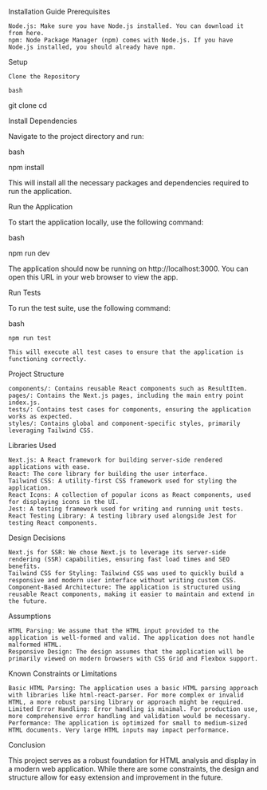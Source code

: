 Installation Guide
Prerequisites

    Node.js: Make sure you have Node.js installed. You can download it from here.
    npm: Node Package Manager (npm) comes with Node.js. If you have Node.js installed, you should already have npm.

Setup

    Clone the Repository

    bash

git clone <repository-url>
cd <repository-directory>

Install Dependencies

Navigate to the project directory and run:

bash

npm install

This will install all the necessary packages and dependencies required to run the application.

Run the Application

To start the application locally, use the following command:

bash

npm run dev

The application should now be running on http://localhost:3000. You can open this URL in your web browser to view the app.

Run Tests

To run the test suite, use the following command:

bash

    npm run test

    This will execute all test cases to ensure that the application is functioning correctly.

Project Structure

    components/: Contains reusable React components such as ResultItem.
    pages/: Contains the Next.js pages, including the main entry point index.js.
    tests/: Contains test cases for components, ensuring the application works as expected.
    styles/: Contains global and component-specific styles, primarily leveraging Tailwind CSS.

Libraries Used

    Next.js: A React framework for building server-side rendered applications with ease.
    React: The core library for building the user interface.
    Tailwind CSS: A utility-first CSS framework used for styling the application.
    React Icons: A collection of popular icons as React components, used for displaying icons in the UI.
    Jest: A testing framework used for writing and running unit tests.
    React Testing Library: A testing library used alongside Jest for testing React components.

Design Decisions

    Next.js for SSR: We chose Next.js to leverage its server-side rendering (SSR) capabilities, ensuring fast load times and SEO benefits.
    Tailwind CSS for Styling: Tailwind CSS was used to quickly build a responsive and modern user interface without writing custom CSS.
    Component-Based Architecture: The application is structured using reusable React components, making it easier to maintain and extend in the future.

Assumptions

    HTML Parsing: We assume that the HTML input provided to the application is well-formed and valid. The application does not handle malformed HTML.
    Responsive Design: The design assumes that the application will be primarily viewed on modern browsers with CSS Grid and Flexbox support.

Known Constraints or Limitations

    Basic HTML Parsing: The application uses a basic HTML parsing approach with libraries like html-react-parser. For more complex or invalid HTML, a more robust parsing library or approach might be required.
    Limited Error Handling: Error handling is minimal. For production use, more comprehensive error handling and validation would be necessary.
    Performance: The application is optimized for small to medium-sized HTML documents. Very large HTML inputs may impact performance.

Conclusion

This project serves as a robust foundation for HTML analysis and display in a modern web application. While there are some constraints, the design and structure allow for easy extension and improvement in the future.